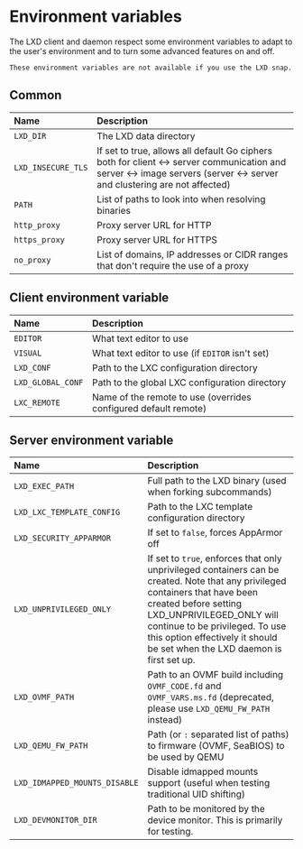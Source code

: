 # Environment variables

The LXD client and daemon respect some environment variables to adapt to
the user's environment and to turn some advanced features on and off.

```{note}
These environment variables are not available if you use the LXD snap.
```

## Common

Name                            | Description
:---                            | :----
`LXD_DIR`                       | The LXD data directory
`LXD_INSECURE_TLS`              | If set to true, allows all default Go ciphers both for client <-> server communication and server <-> image servers (server <-> server and clustering are not affected)
`PATH`                          | List of paths to look into when resolving binaries
`http_proxy`                    | Proxy server URL for HTTP
`https_proxy`                   | Proxy server URL for HTTPS
`no_proxy`                      | List of domains, IP addresses or CIDR ranges that don't require the use of a proxy

## Client environment variable

Name                            | Description
:---                            | :----
`EDITOR`                        | What text editor to use
`VISUAL`                        | What text editor to use (if `EDITOR` isn't set)
`LXD_CONF`                      | Path to the LXC configuration directory
`LXD_GLOBAL_CONF`               | Path to the global LXC configuration directory
`LXC_REMOTE`                    | Name of the remote to use (overrides configured default remote)

## Server environment variable

Name                            | Description
:---                            | :----
`LXD_EXEC_PATH`                 | Full path to the LXD binary (used when forking subcommands)
`LXD_LXC_TEMPLATE_CONFIG`       | Path to the LXC template configuration directory
`LXD_SECURITY_APPARMOR`         | If set to `false`, forces AppArmor off
`LXD_UNPRIVILEGED_ONLY`         | If set to `true`, enforces that only unprivileged containers can be created. Note that any privileged containers that have been created before setting LXD_UNPRIVILEGED_ONLY will continue to be privileged. To use this option effectively it should be set when the LXD daemon is first set up.
`LXD_OVMF_PATH`                 | Path to an OVMF build including `OVMF_CODE.fd` and `OVMF_VARS.ms.fd` (deprecated, please use `LXD_QEMU_FW_PATH` instead)
`LXD_QEMU_FW_PATH`              | Path (or `:` separated list of paths) to firmware (OVMF, SeaBIOS) to be used by QEMU
`LXD_IDMAPPED_MOUNTS_DISABLE`   | Disable idmapped mounts support (useful when testing traditional UID shifting)
`LXD_DEVMONITOR_DIR`            | Path to be monitored by the device monitor. This is primarily for testing.

